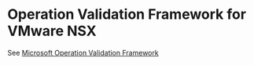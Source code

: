 # Operation Validation Framework for VMware NSX

See [Microsoft Operation Validation Framework](https://github.com/PowerShell/Operation-Validation-Framework)